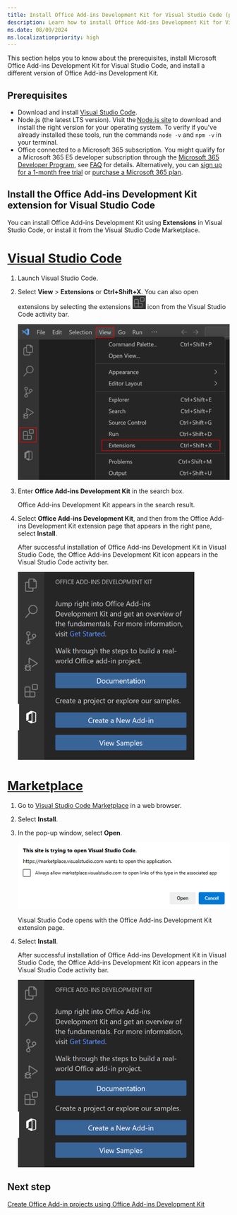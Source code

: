 ```yaml
---
title: Install Office Add-ins Development Kit for Visual Studio Code (prerelease)
description: Learn how to install Office Add-ins Development Kit for Visual Studio Code.
ms.date: 08/09/2024
ms.localizationpriority: high
---
```


This section helps you to know about the prerequisites, install Microsoft Office Add-ins Development Kit for Visual Studio Code, and install a different version of Office Add-ins Development Kit.

## Prerequisites
- Download and install [Visual Studio Code](https://visualstudio.microsoft.com/downloads/).
- Node.js (the latest LTS version). Visit the [Node.js site](https://nodejs.org/) to download and install the right version for your operating system. To verify if you've already installed these tools, run the commands `node -v` and `npm -v` in your terminal.
- Office connected to a Microsoft 365 subscription. You might qualify for a Microsoft 365 E5 developer subscription through the [Microsoft 365 Developer Program](https://developer.microsoft.com/microsoft-365/dev-program), see [FAQ](https://learn.microsoft.com/office/developer-program/microsoft-365-developer-program-faq#who-qualifies-for-a-microsoft-365-e5-developer-subscription-) for details. Alternatively, you can [sign up for a 1-month free trial](https://www.microsoft.com/microsoft-365/try?rtc=1) or [purchase a Microsoft 365 plan](https://www.microsoft.com/microsoft-365/buy/compare-all-microsoft-365-products).

## Install the Office Add-ins Development Kit extension for Visual Studio Code

You can install Office Add-ins Development Kit using **Extensions** in Visual Studio Code, or install it from the Visual Studio Code Marketplace.

# [Visual Studio Code](#tab/vscode)

1. Launch Visual Studio Code.
1. Select **View** > **Extensions** or **Ctrl+Shift+X**. You can also open extensions by selecting the extensions <img src="../images/office-add-ins-development-kit-install-extension-icon.png" width="30" alt="extensions"/> icon from the Visual Studio Code activity bar.

    <img src="../images/office-add-ins-development-kit-install-extension-menu.png" width="600" alt="Screenshot shows the Extensions option under View"/>

1. Enter **Office Add-ins Development Kit** in the search box.

   Office Add-ins Development Kit appears in the search result.

1. Select **Office Add-ins Development Kit**, and then from the Office Add-ins Development Kit extension page that appears in the right pane, select  **Install**.
  
   After successful installation of Office Add-ins Development Kit in Visual Studio Code, the Office Add-ins Development Kit icon appears in the Visual Studio Code activity bar.
    
    <img src="../images/office-add-ins-development-kit-install-activity-bar.png" width="400" alt="Screenshot shows the Office Add-ins Development Kit icon in the activity bar after installation"/>
    
# [Marketplace](#tab/marketplace)

1. Go to [Visual Studio Code Marketplace](https://marketplace.visualstudio.com/items?itemName=msoffice.microsoft-office-add-in-debugger) in a web browser.

1. Select **Install**.

1. In the pop-up window, select **Open**.

    <img src="../images/office-add-ins-development-kit-install-marketplace-popup.png" alt="Screenshot shows the pop-up window"/>

   Visual Studio Code opens with the Office Add-ins Development Kit extension page.

1. Select **Install**.

    After successful installation of Office Add-ins Development Kit in Visual Studio Code, the Office Add-ins Development Kit icon appears in the Visual Studio Code activity bar.
    
    <img src="../images/office-add-ins-development-kit-install-activity-bar.png" width="400" alt="Screenshot shows the Office Add-ins Development Kit icon in the activity bar after installation"/>

## Next step

[Create Office Add-in projects using Office Add-ins Development Kit](office-add-ins-development-kit-overview.md)